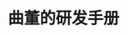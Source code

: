 ---
layout: home

title: 曲董的研发手册
titleTemplate: 首页

hero:
  name: 曲董的研发手册
  text: ''
  tagline: ''
  actions:
    - theme: brand
      text: 开始
      link: /standard/one

features:
  - title: 🦄 规范  
    details: 规范.
  - title: 🐲 工程化 
    details: 工程化.
  - title: 🐛 爬坑指北
    details: 爬坑指北

---